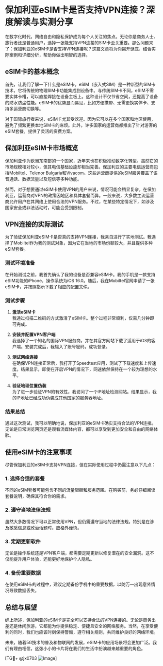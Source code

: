 # 保加利亚eSIM卡是否支持VPN连接？深度解读与实测分享

在数字化时代，网络自由和隐私保护成为每个人关注的焦点。无论你是商务人士、旅行者还是普通用户，选择一张能支持VPN连接的SIM卡至关重要。那么问题来了：保加利亚的eSIM卡是否支持VPN连接呢？这篇文章将为你揭开谜底，结合实际案例和详细分析，帮助你做出明智的选择。

## eSIM卡的基本概念

首先，让我们了解一下什么是eSIM卡。eSIM（嵌入式SIM）是一种新型的SIM卡技术，它将传统的物理SIM卡功能集成到设备中。与传统SIM卡不同，eSIM不需要实体卡槽，可以直接焊接在设备主板上。这种设计不仅节省空间，还提高了设备的防水防尘性能。eSIM卡的优势显而易见，比如方便携带、无需更换实体卡、支持多运营商切换等。

对于国际旅行者来说，eSIM卡尤其受欢迎。因为它可以在多个国家和地区使用，避免了频繁更换本地SIM卡的麻烦。此外，许多国家的运营商都推出了针对游客的eSIM套餐，提供了灵活的资费方案。

## 保加利亚eSIM卡市场概览

保加利亚作为欧洲东南部的一个国家，近年来也在积极推动数字化转型。虽然它的市场规模相对较小，但其电信基础设施却相当完善。保加利亚的主要电信运营商包括Mobiltel、Telenor Bulgaria和Vivacom。这些运营商提供的eSIM服务覆盖了语音通话、数据流量以及短信等多种功能。

然而，对于想要通过eSIM卡使用VPN的用户来说，情况可能会稍显复杂。在保加利亚，运营商对VPN的政策因地区和具体套餐而异。一般来说，大多数主流运营商允许用户在其网络上使用合法的VPN服务。不过，在某些特定情况下，如涉及国家安全或非法活动时，可能会受到限制。

## VPN连接的实际测试

为了验证保加利亚eSIM卡是否真的支持VPN连接，我亲自进行了实地测试。我选择了Mobiltel作为我的测试对象，因为它在当地的市场份额较大，并且提供多种eSIM套餐。

### 测试环境准备

在开始测试之前，我首先确认了我的设备是否兼容eSIM卡。我的手机是一款支持eSIM功能的iPhone，操作系统为iOS 16.0。随后，我在Mobiltel官网申请了一张eSIM卡，并按照指示下载了相应的配置文件。

### 测试步骤

1. **激活eSIM卡**  
   我通过扫描二维码的方式激活了eSIM卡。整个过程非常顺利，仅需几分钟即可完成。

2. **安装并配置VPN客户端**  
   我选择了一个知名的国际VPN服务商，并在其官方网站下载了适用于iOS的客户端。安装完成后，我输入了账号密码，成功登录。

3. **测试网络连接**  
   在确保VPN连接正常后，我打开了Speedtest应用，测试了下载速度和上传速度。结果显示，即使在开启VPN的情况下，网速依然保持在一个较为理想的水平。

4. **验证地理位置伪装**  
   为了进一步验证VPN的有效性，我访问了一个IP地址检测网站。结果显示，我的IP地址已经成功伪装成其他国家的服务器地址。

### 结果总结

通过这次测试，我可以明确地说，保加利亚的eSIM卡确实支持合法的VPN连接。无论是日常浏览网页还是观看流媒体内容，都可以享受到更加安全和自由的网络体验。

## 使用eSIM卡的注意事项

尽管保加利亚的eSIM卡支持VPN连接，但在实际使用过程中仍需注意以下几点：

### 1. 选择合适的套餐
不同的eSIM套餐可能包含不同的流量限额和服务范围。在购买前，务必仔细阅读套餐说明，确保其符合你的需求。

### 2. 遵守当地法律法规
虽然大多数情况下可以正常使用VPN，但仍需遵守当地的法律法规。特别是在涉及敏感信息或政治话题时，应格外谨慎。

### 3. 定期更新软件
无论是操作系统还是VPN客户端，都需要定期更新以修复潜在的安全漏洞。这不仅能提升用户体验，还能更好地保护个人隐私。

### 4. 备份重要数据
在使用eSIM卡的过程中，建议定期备份手机中的重要数据，以防万一出现意外情况导致数据丢失。

## 总结与展望

综上所述，保加利亚的eSIM卡是完全可以支持合法的VPN连接的。无论是商务出差还是休闲旅游，它都能为你提供稳定、便捷且安全的网络服务。当然，在享受便利的同时，我们也应该时刻保持警惕，遵守相关规则，共同维护良好的网络环境。

未来，随着5G技术的普及和物联网的发展，eSIM卡的应用场景将会更加广泛。我们有理由相信，这张小小的卡片将在我们的生活中扮演越来越重要的角色。

[TG💪+ @jx0703 ![Image](https://github.com/user-attachments/assets/dbca1d08-cadb-493c-b0ec-ad6f7a83f270)]